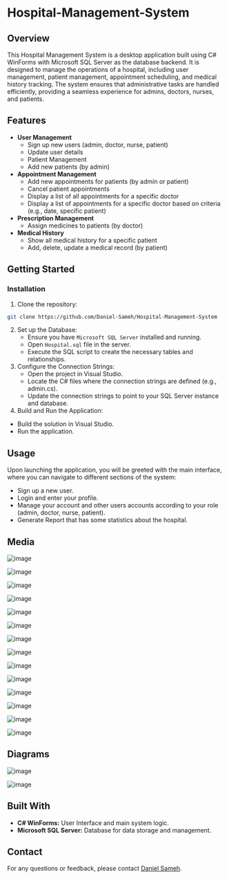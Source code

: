 # Hospital-Management-System
## Overview
This Hospital Management System is a desktop application built using C# WinForms with Microsoft SQL Server as the database backend. It is designed to manage the operations of a hospital, including user management, patient management, appointment scheduling, and medical history tracking. The system ensures that administrative tasks are handled efficiently, providing a seamless experience for admins, doctors, nurses, and patients.
## Features
- **User Management**
  - Sign up new users (admin, doctor, nurse, patient)
  - Update user details
  - Patient Management
  - Add new patients (by admin)
- **Appointment Management**
  - Add new appointments for patients (by admin or patient)
  - Cancel patient appointments
  - Display a list of all appointments for a specific doctor
  - Display a list of appointments for a specific doctor based on criteria (e.g., date, specific patient)
- **Prescription Management**
  - Assign medicines to patients (by doctor)
- **Medical History**
  - Show all medical history for a specific patient
  - Add, delete, update a medical record (by patient)
## Getting Started
### Installation
1. Clone the repository:
  ```sh
  git clone https://github.com/Daniel-Sameh/Hospital-Management-System
  ```
2. Set up the Database:
   - Ensure you have `Microsoft SQL Server` installed and running.
   - Open `Hospital.sql` file in the server.
   - Execute the SQL script to create the necessary tables and relationships.
3. Configure the Connection Strings:
   - Open the project in Visual Studio.
   - Locate the C# files where the connection strings are defined (e.g., admin.cs).
   - Update the connection strings to point to your SQL Server instance and database.
4. Build and Run the Application:
  - Build the solution in Visual Studio.
  - Run the application.
## Usage
Upon launching the application, you will be greeted with the main interface, where you can navigate to different sections of the system:
  - Sign up a new user.
  - Login and enter your profile.
  - Manage your account and other users accounts according to your role (admin, doctor, nurse, patient).
  - Generate Report that has some statistics about the hospital.
## Media
![image](https://github.com/Daniel-Sameh/Hospital-Management-System/blob/main/Media/mainInterface.png)

![image](https://github.com/Daniel-Sameh/Hospital-Management-System/blob/main/Media/login.png)

![image](https://github.com/Daniel-Sameh/Hospital-Management-System/blob/main/Media/admin.png)

![image](https://github.com/Daniel-Sameh/Hospital-Management-System/blob/main/Media/admin1.png)

![image](https://github.com/Daniel-Sameh/Hospital-Management-System/blob/main/Media/admin2.png)

![image](https://github.com/Daniel-Sameh/Hospital-Management-System/blob/main/Media/patient.png)

![image](https://github.com/Daniel-Sameh/Hospital-Management-System/blob/main/Media/patient1.png)

![image](https://github.com/Daniel-Sameh/Hospital-Management-System/blob/main/Media/patient2.png)

![image](https://github.com/Daniel-Sameh/Hospital-Management-System/blob/main/Media/patient3.png)

![image](https://github.com/Daniel-Sameh/Hospital-Management-System/blob/main/Media/patient4.png)

![image](https://github.com/Daniel-Sameh/Hospital-Management-System/blob/main/Media/doctor.png)

![image](https://github.com/Daniel-Sameh/Hospital-Management-System/blob/main/Media/doctor1.png)

![image](https://github.com/Daniel-Sameh/Hospital-Management-System/blob/main/Media/report.png)

![image](https://github.com/Daniel-Sameh/Hospital-Management-System/blob/main/Media/report1.png)

## Diagrams
![image](https://github.com/Daniel-Sameh/Hospital-Management-System/blob/main/Media/diagram.png)

![image](https://github.com/Daniel-Sameh/Hospital-Management-System/blob/main/Media/diagram1.png)

## Built With 
- **C# WinForms:** User Interface and main system logic.
- **Microsoft SQL Server:** Database for data storage and management.
## Contact 
For any questions or feedback, please contact [Daniel Sameh](mailto:danielsameh21@gmail.com).
